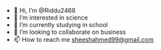 - 👋 Hi, I’m @Riddu2468
- 👀 I’m interested in science 
- 🌱 I’m currently studying in school
- 💞️ I’m looking to collaborate on business 
- 📫 How to reach me sheeshahmed99@gmail.com

<!---
Riddu2468/Riddu2468 is a ✨ special ✨ repository because its `README.md` (this file) appears on your GitHub profile.
You can click the Preview link to take a look at your changes.
--->
